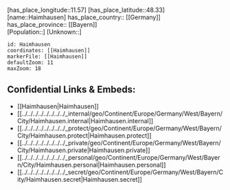 ﻿---
location: [48.33,11.57] 
mapzoom: [7,12] 
mapmarker: city 
type: City
tags:
- geo/City


SpocWebEntityId: 30710
isDeleted: false
confidential: public

---
[has_place_longitude::11.57] 
[has_place_latitude::48.33] 
[name::Haimhausen] 
has_place_country:: [[Germany]]  
has_place_province:: [[Bayern]]  
[Population::] 
[Unknown::] 


```leaflet
id: Haimhausen
coordinates: [[Haimhausen]] 
markerFile: [[Haimhausen]] 
defaultZoom: 11 
maxZoom: 18
```


## Confidential Links & Embeds: 
- [[Haimhausen|Haimhausen]]  
- [[../../../../../../../../_internal/geo/Continent/Europe/Germany/West/Bayern/City/Haimhausen.internal|Haimhausen.internal]] 
- [[../../../../../../../../_protect/geo/Continent/Europe/Germany/West/Bayern/City/Haimhausen.protect|Haimhausen.protect]] 
- [[../../../../../../../../_private/geo/Continent/Europe/Germany/West/Bayern/City/Haimhausen.private|Haimhausen.private]] 
- [[../../../../../../../../_personal/geo/Continent/Europe/Germany/West/Bayern/City/Haimhausen.personal|Haimhausen.personal]] 
- [[../../../../../../../../_secret/geo/Continent/Europe/Germany/West/Bayern/City/Haimhausen.secret|Haimhausen.secret]] 
